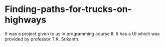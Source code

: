 # Finding-paths-for-trucks-on-highways

It was a project given to us in programming course II. It has a UI which was provided by professor T.K. Srikanth.
